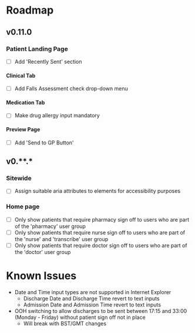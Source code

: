 # Roadmap

## v0.11.0

### Patient Landing Page
- [ ] Add 'Recently Sent' section

#### Clinical Tab
- [ ] Add Falls Assessment check drop-down menu

#### Medication Tab
- [ ] Make drug allergy input mandatory

#### Preview Page
- [ ] Add 'Send to GP Button'

## v0.**.*

### Sitewide
- [ ] Assign suitable aria attributes to elements for accessibility purposes

### Home page
- [ ] Only show patients that require pharmacy sign off to users who are part of the 'pharmacy' user group
- [ ] Only show patients that require nurse sign off to users who are part of the 'nurse' and 'transcribe' user group
- [ ] Only show patients that require doctor sign off to users who are part of the 'doctor' user group

# Known Issues
- Date and Time input types are not supported in Internet Explorer
  - Discharge Date and Discharge Time revert to text inputs
  - Admission Date and Admission Time revert to text inputs
- OOH switching to allow discharges to be sent between 17:15 and 33:00 (Monday - Friday) without patient sign off not in place
  - Will break with BST/GMT changes